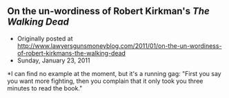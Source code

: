 ## On the un-wordiness of Robert Kirkman's <em>The Walking Dead</em>

 * Originally posted at http://www.lawyersgunsmoneyblog.com/2011/01/on-the-un-wordiness-of-robert-kirkmans-the-walking-dead
 * Sunday, January 23, 2011

\*I can find no example at the moment, but it's a running gag: "First  you  say you want more fighting, then you complain that it only took you   three minutes to read the book."